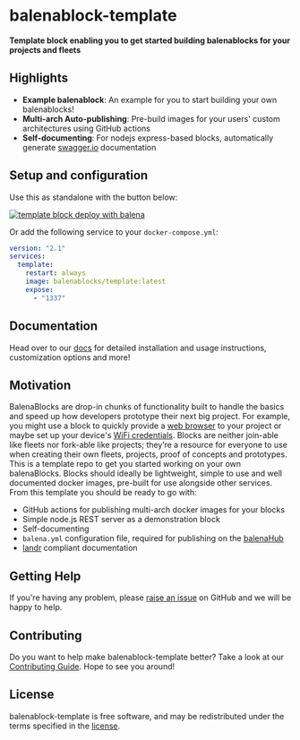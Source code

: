 # balenablock-template
**Template block enabling you to get started building balenablocks for your projects and fleets**

## Highlights

- **Example balenablock**: An example for you to start building your own balenablocks!
- **Multi-arch Auto-publishing**: Pre-build images for your users' custom architectures using GitHub actions
- **Self-documenting**: For nodejs express-based blocks, automatically generate [swagger.io](https://swagger.io/) documentation

## Setup and configuration

Use this as standalone with the button below:

[![template block deploy with balena](https://balena.io/deploy.svg)](https://dashboard.balena-cloud.com/deploy?repoUrl=https://github.com/balenablocks/template)

Or add the following service to your `docker-compose.yml`:

```yaml
version: "2.1"
services:
  template:
    restart: always
    image: balenablocks/template:latest
    expose:
      - "1337"
```

## Documentation

Head over to our [docs](https://balenablocks.io/template/docs/) for detailed installation and usage instructions, customization options and more!

## Motivation

BalenaBlocks are drop-in chunks of functionality built to handle the basics and speed up how developers prototype their next big project.
For example, you might use a block to quickly provide a [web browser](https://github.com/balenablocks/browser) to your project or maybe set up your device's [WiFi credentials](https://github.com/balenablocks/wifi-connect).
Blocks are neither join-able like fleets nor fork-able like projects; they’re a resource for everyone to use when creating their own fleets, projects, proof of concepts and prototypes.
This is a template repo to get you started working on your own balenaBlocks.
Blocks should ideally be lightweight, simple to use and well documented docker images, pre-built for use alongside other services.
From this template you should be ready to go with:

- GitHub actions for publishing multi-arch docker images for your blocks
- Simple node.js REST server as a demonstration block
- Self-documenting
- `balena.yml` configuration file, required for publishing on the [balenaHub](hub.balena.io)
- [landr](https://github.com/product-os/landr) compliant documentation

## Getting Help

If you're having any problem, please [raise an issue](https://github.com/balenablocks/template/issues/new) on GitHub and we will be happy to help.

## Contributing

Do you want to help make balenablock-template better? Take a look at our [Contributing Guide](https://balenablocks.io/template/contributing). Hope to see you around!

## License

balenablock-template is free software, and may be redistributed under the terms specified in the [license](https://github.com/balenablockstemplate/blob/master/LICENSE).
